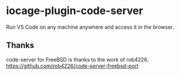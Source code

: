 # iocage-plugin-code-server

Run VS Code on any machine anywhere and access it in the browser.

## Thanks

code-server for FreeBSD is thanks to the work of rob4226. https://github.com/rob4226/code-server-freebsd-port